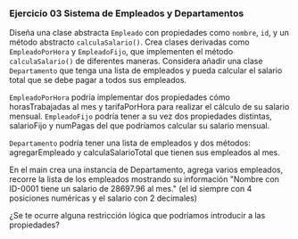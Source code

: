 ### Ejercicio 03 Sistema de Empleados y Departamentos

Diseña una clase abstracta `Empleado` con propiedades como `nombre`, `id`, y un método abstracto `calculaSalario()`. Crea clases derivadas como `EmpleadoPorHora` y `EmpleadoFijo`, que implementen el método `calculaSalario()` de diferentes maneras. Considera añadir una clase `Departamento` que tenga una lista de empleados y pueda calcular el salario total que se debe pagar a todos sus empleados.

`EmpleadoPorHora` podría implementar dos propiedades cómo horasTrabajadas al mes y tarifaPorHora para realizar el cálculo de su salario mensual. `EmpleadoFijo` podría tener a su vez dos propiedades distintas, salarioFijo y numPagas del que podríamos calcular su salario mensual.

`Departamento` podría tener una lista de empleados y dos métodos: agregarEmpleado y calculaSalarioTotal que tienen sus empleados al mes.

En el main crea una instancia de Departamento, agrega varios empleados, recorre la lista de los empleados mostrando su información "Nombre con ID-0001 tiene un salario de 28697.96 al mes." (el id siempre con 4 posiciones numéricas y el salario con 2 decimales)

¿Se te ocurre alguna restricción lógica que podríamos introducir a las propiedades?